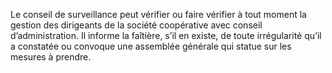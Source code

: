 Le conseil de surveillance peut vérifier ou faire vérifier à tout moment la gestion des dirigeants de la société coopérative avec conseil d’administration.
Il informe la faîtière, s’il en existe, de toute irrégularité qu’il a constatée ou convoque une assemblée générale qui statue sur les mesures à prendre.